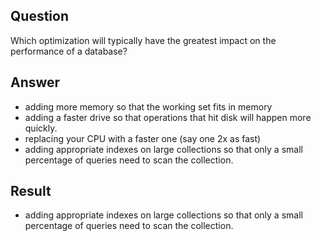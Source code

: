 ## Question

Which optimization will typically have the greatest impact on the performance of a database?

## Answer

- adding more memory so that the working set fits in memory
- adding a faster drive so that operations that hit disk will happen more quickly.
- replacing your CPU with a faster one (say one 2x as fast)
- adding appropriate indexes on large collections so that only a small percentage of queries need to scan the collection.


## Result

- adding appropriate indexes on large collections so that only a small percentage of queries need to scan the collection.